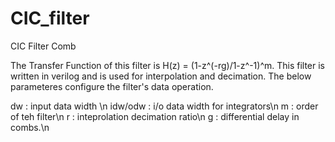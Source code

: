 # CIC_filter
CIC Filter Comb

The Transfer Function of this filter is H(z) = (1-z^(-rg)/1-z^-1)^m. This filter is written in verilog and is used for interpolation and decimation. The below parameteres configure the filter's data operation.

dw : input data width \n
idw/odw : i/o data width for integrators\n
m :  order of teh filter\n
r : inteprolation decimation ratio\n
g : differential delay in combs.\n
